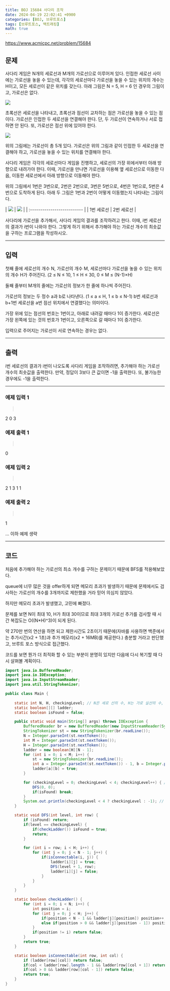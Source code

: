 ```yaml
---
title: BOJ 15684 사다리 조작
date: 2024-04-19 22:02:41 +0900
categories: [BOJ, 브루트포스]
tags: [브루트포스, 백트래킹]
math: true
---
```


<https://www.acmicpc.net/problem/15684>

## 문제
사다리 게임은 N개의 세로선과 M개의 가로선으로 이루어져 있다. 인접한 세로선 사이에는 가로선을 놓을 수 있는데, 각각의 세로선마다 가로선을 놓을 수 있는 위치의 개수는 H이고, 모든 세로선이 같은 위치를 갖는다. 아래 그림은 N = 5, H = 6 인 경우의 그림이고, 가로선은 없다.

![](/imgs/사다리조작_1.png)

초록선은 세로선을 나타내고, 초록선과 점선이 교차하는 점은 가로선을 놓을 수 있는 점이다. 가로선은 인접한 두 세로선을 연결해야 한다. 단, 두 가로선이 연속하거나 서로 접하면 안 된다. 또, 가로선은 점선 위에 있어야 한다.

![](/imgs/사다리조작_2.png)

위의 그림에는 가로선이 총 5개 있다. 가로선은 위의 그림과 같이 인접한 두 세로선을 연결해야 하고, 가로선을 놓을 수 있는 위치를 연결해야 한다.

사다리 게임은 각각의 세로선마다 게임을 진행하고, 세로선의 가장 위에서부터 아래 방향으로 내려가야 한다. 이때, 가로선을 만나면 가로선을 이용해 옆 세로선으로 이동한 다음, 이동한 세로선에서 아래 방향으로 이동해야 한다.

위의 그림에서 1번은 3번으로, 2번은 2번으로, 3번은 5번으로, 4번은 1번으로, 5번은 4번으로 도착하게 된다. 아래 두 그림은 1번과 2번이 어떻게 이동했는지 나타내는 그림이다.

| ![](/imgs/사다리조작_3.png) | ![](/imgs/사다리조작_4.png) |
| :-------------------------- |
| 1번 세로선                  | 2번 세로선                  |

사다리에 가로선을 추가해서, 사다리 게임의 결과를 조작하려고 한다. 이때, i번 세로선의 결과가 i번이 나와야 한다. 그렇게 하기 위해서 추가해야 하는 가로선 개수의 최솟값을 구하는 프로그램을 작성하시오.

---
## 입력
첫째 줄에 세로선의 개수 N, 가로선의 개수 M, 세로선마다 가로선을 놓을 수 있는 위치의 개수 H가 주어진다. (2 ≤ N ≤ 10, 1 ≤ H ≤ 30, 0 ≤ M ≤ (N-1)×H)

둘째 줄부터 M개의 줄에는 가로선의 정보가 한 줄에 하나씩 주어진다.

가로선의 정보는 두 정수 a과 b로 나타낸다. (1 ≤ a ≤ H, 1 ≤ b ≤ N-1) b번 세로선과 b+1번 세로선을 a번 점선 위치에서 연결했다는 의미이다.

가장 위에 있는 점선의 번호는 1번이고, 아래로 내려갈 때마다 1이 증가한다. 세로선은 가장 왼쪽에 있는 것의 번호가 1번이고, 오른쪽으로 갈 때마다 1이 증가한다.

입력으로 주어지는 가로선이 서로 연속하는 경우는 없다.

---
## 출력
i번 세로선의 결과가 i번이 나오도록 사다리 게임을 조작하려면, 추가해야 하는 가로선 개수의 최솟값을 출력한다. 만약, 정답이 3보다 큰 값이면 -1을 출력한다. 또, 불가능한 경우에도 -1을 출력한다.

---
### 예제 입력 1
> <pre>
2 0 3
> </pre>

### 예제 출력 1
> <pre>
0
> </pre>

### 예제 입력 2
> <pre>
2 1 3
1 1
> </pre>

### 예제 출력 2
> <pre>
1
> </pre>

... 이하 예제 생략

---
## 코드

처음에 추가해야 하는 가로선의 최소 개수를 구하는 문제이기 때문에 BFS를 적용해보았다.

queue에 너무 많은 것을 offer하게 되면 메모리 초과가 발생하기 때문에 문제에서도 검사하는 가로선의 개수를 3개까지로 제한했을 거라 믿어 의심치 않았다.

하지만 메모리 초과가 발생했고, 고민에 빠졌다.

문제를 보면 N이 최대 10, H가 최대 30이므로 최대 3개의 가로선 추가를 검사할 때 시간 복잡도는 O((N*H)^3)이 되게 된다.

약 270만 번의 연산을 하면 되고 제한시간도 2초이기 때문에(자바를 사용하면 백준에서는 추가시간(x2 + 1초)과 추가 메모리(x2 + 16MB)를 제공한다.) 충분할 거라고 판단했고, 브루트 포스 방식으로 접근했다.

코드를 보면 뭔가 더 최적화 할 수 있는 부분이 분명히 있지만 다음에 다시 복기할 때 다시 살펴볼 계획이다.

```java
import java.io.BufferedReader;
import java.io.IOException;
import java.io.InputStreamReader;
import java.util.StringTokenizer;

public class Main {
    
    static int N, H, checkingLevel; // N은 세로 선의 수, H는 가로 실선의 수, checkingLevel은 DFS()로 추가하는 가로선의 수
    static boolean[][] ladder;
    static boolean isFound = false;

    public static void main(String[] args) throws IOException {
        BufferedReader br = new BufferedReader(new InputStreamReader(System.in));
        StringTokenizer st = new StringTokenizer(br.readLine());
        N = Integer.parseInt(st.nextToken());
        int M = Integer.parseInt(st.nextToken());
        H = Integer.parseInt(st.nextToken());
        ladder = new boolean[H][N - 1];
        for (int i = 0; i < M; i++) {
            st = new StringTokenizer(br.readLine());
            int a = Integer.parseInt(st.nextToken()) - 1, b = Integer.parseInt(st.nextToken()) - 1;
            ladder[a][b] = true;
        }

        for (checkingLevel = 0; checkingLevel < 4; checkingLevel++) { // 0개부터 3개까지 차례대로 가로선을 DFS를 통해 뽑기
            DFS(0, 0);
            if(isFound) break;
        }
        System.out.println(checkingLevel < 4 ? checkingLevel : -1); // 결과 출력
    }

    static void DFS(int level, int row) {
        if (isFound) return;
        if(level == checkingLevel) {
            if(checkLadder()) isFound = true;
            return;
        }

        for (int i = row; i < H; i++) {
            for (int j = 0; j < N - 1; j++) {
                if(isConnectable(i, j)) {
                    ladder[i][j] = true;
                    DFS(level + 1, row);
                    ladder[i][j] = false;
                }
            }
        }
    }

    static boolean checkLadder() {
        for (int i = 0; i < N; i++) {
            int position = i;
            for (int j = 0; j < H; j++) {
                if(position < N - 1 && ladder[j][position]) position++;
                else if(position > 0 && ladder[j][position - 1]) position--;
            }
            if(position != i) return false;
        }
        return true;
    }

    static boolean isConnectable(int row, int col) {
        if (ladder[row][col]) return false;
        if(col < ladder[row].length - 1 && ladder[row][col + 1]) return false;
        if(col > 0 && ladder[row][col - 1]) return false;
        return true;
    }
}
```
